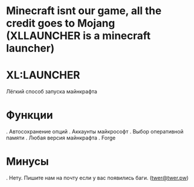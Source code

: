 # Minecraft isnt our game, all the credit goes to Mojang (XLLAUNCHER is a minecraft launcher)

# XL:LAUNCHER
Лёгкий способ запуска майнкрафта

# Функции
. Автосохранение опций
. Аккаунты майкрософт
. Выбор оперативной памяти
. Любая версия майнкрафта
. Forge

# Минусы
. Нету. Пишите нам на почту если у вас появились баги. (twer@twer.pw)